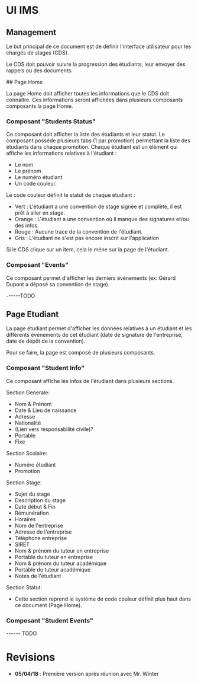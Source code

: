 # UI IMS

## Management

Le but principal de ce document est de définir l'interface utilisateur pour les chargés de stages (CDS).

Le CDS doit pouvoir suivre la progression des étudiants, leur envoyer des rappels ou des documents.

## Page Home

La page Home doit afficher toutes les informations que le CDS doit connaître.
Ces informations seront affichées dans plusieurs composants composants la page Home.

### Composant "Students Status"

Ce composant doit afficher la liste des étudiants et leur statut.
Le composant posséde plusieurs tabs (1 par promotion) permettant la liste des étudiants dans chaque promotion.
Chaque étudiant est un élèment qui affiche les informations relatives à l'étudiant :
- Le nom
- Le prénom
- Le numéro étudiant
- Un code couleur.

Le code couleur définit le statut de chaque étudiant :
- Vert : L'étudiant a une convention de stage signée et complète, il est prêt à aller en stage.
- Orange : L'étudiant a une convention où il manque des signatures et/ou des infos.
- Rouge : Aucune trace de la convention de l'étudiant.
- Gris : L'étudiant ne s'est pas encore inscrit sur l'application

Si le CDS clique sur un item, cela le méne sur la page de l'étudiant.

### Composant "Events"

Ce composant permet d'afficher les derniers événements (ex: Gérard Dupont a déposé sa convention de stage).

------TODO

## Page Etudiant

La page étudiant permet d'afficher les données relatives à un étudiant et les différents événements de cet étudiant (date de signature de l'entreprise, date de dépôt de la convention).

Pour se faire, la page est composé de plusieurs composants.

### Composant "Student Info"

Ce composant affiche les infos de l'étudiant dans plusieurs sections.

Section Generale:
- Nom & Prénom
- Date & Lieu de naissance
- Adresse
- Nationalité
- (Lien vers responsabilité civile)?
- Portable
- Fixe

Section Scolaire:
- Numéro étudiant
- Promotion

Section Stage:
- Sujet du stage
- Description du stage
- Date début & Fin
- Rémunération
- Horaires
- Nom de l'entreprise
- Adresse de l'entreprise
- Téléphone entreprise
- SIRET
- Nom & prénom du tuteur en entreprise
- Portable du tuteur en entreprise
- Nom & prénom du tuteur académique
- Portable du tuteur académique
- Notes de l'étudiant

Section Statut:
- Cette section reprend le système de code couleur définit plus haut dans ce document (Page Home).

### Composant "Student Events"

------ TODO

Revisions
===
* **05/04/18** : Première version après réunion avec Mr. Winter